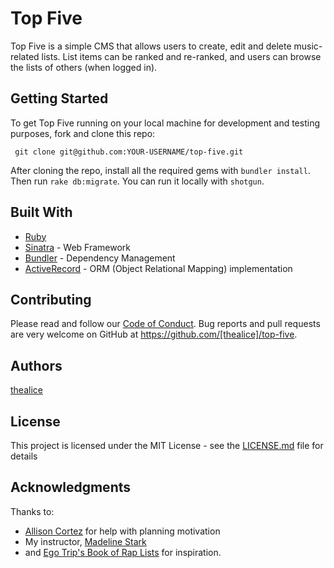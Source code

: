 # Top Five

Top Five is a simple CMS that allows users to create, edit and delete music-related lists. List items can be ranked and re-ranked, and users can browse the lists of others (when logged in).

## Getting Started

To get Top Five running on your local machine for development and testing purposes, fork and clone this repo:

 ```
  git clone git@github.com:YOUR-USERNAME/top-five.git

```
 After cloning the repo, install all the required gems with `bundler install`.
 Then run `rake db:migrate`.
 You can run it locally with `shotgun`.

## Built With

* [Ruby](https://www.ruby-lang.org/)
* [Sinatra](http://sinatrarb.com/) - Web Framework
* [Bundler](https://bundler.io/) - Dependency Management
* [ActiveRecord](https://rometools.github.io/rome/) - ORM (Object Relational Mapping) implementation

## Contributing

Please read and follow our [Code of Conduct](CODE-OF-CONDUCT.md).
Bug reports and pull requests are very welcome on GitHub at https://github.com/[thealice]/top-five. 

## Authors

[thealice](https://github.com/thealice)

## License

This project is licensed under the MIT License - see the [LICENSE.md](LICENSE.md) file for details

## Acknowledgments

Thanks to: 
* [Allison Cortez](https://github.com/allisoncortez) for help with planning motivation
* My instructor, [Madeline Stark](https://github.com/Madeline-Stark)
* and [Ego Trip's Book of Rap Lists](https://www.indiebound.org/book/9780312242985) for inspiration.
